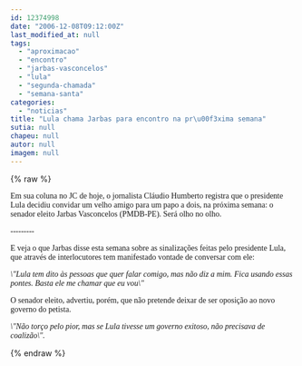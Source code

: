 ```yaml
---
id: 12374998
date: "2006-12-08T09:12:00Z"
last_modified_at: null
tags:
  - "aproximacao"
  - "encontro"
  - "jarbas-vasconcelos"
  - "lula"
  - "segunda-chamada"
  - "semana-santa"
categories:
  - "noticias"
title: "Lula chama Jarbas para encontro na pr\u00f3xima semana"
sutia: null
chapeu: null
autor: null
imagem: null
---
```

{% raw %}
<p><FONT face=Verdana></p>
<p><P>Em sua coluna no JC de hoje, o jornalista Cláudio Humberto registra que o presidente Lula decidiu convidar um velho amigo para um papo a dois, na próxima semana: o senador eleito Jarbas Vasconcelos (PMDB-PE). Será olho no olho.</P></p>
<p><P>---------</P></p>
<p><P>E veja o que Jarbas disse esta semana sobre as sinalizações feitas pelo presidente Lula, que através de interlocutores tem manifestado vontade de conversar com ele:</P></p>
<p><P><FONT face=Verdana><EM>\"Lula tem dito às pessoas que quer falar comigo, mas não diz a mim. Fica usando essas pontes. Basta ele me chamar que eu vou\"</EM></FONT></P></p>
<p><P><FONT face=Verdana>O senador eleito, advertiu, porém, que não pretende deixar de ser oposição ao novo governo do petista. </FONT></P></p>
<p><P><FONT face=Verdana><EM>\"Não torço pelo pior, mas se Lula tivesse um governo exitoso, não precisava de coalizão\".</EM></FONT></P></FONT> </p>
{% endraw %}